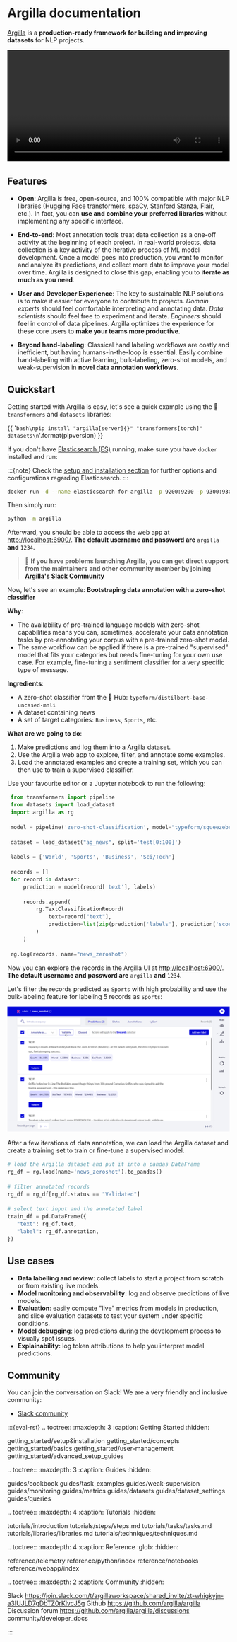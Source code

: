 # Argilla documentation

[Argilla](https://argilla.io) is a **production-ready framework for building and improving datasets** for NLP projects.


<video width="100%" controls><source src="_static/tutorials/labelling-textclassification-snorkel-weaksupervision/ws_news.mp4" type="video/mp4"></video>


## Features

- **Open**: Argilla is free, open-source, and 100% compatible with major NLP libraries (Hugging Face transformers, spaCy, Stanford Stanza, Flair, etc.). In fact, you can **use and combine your preferred libraries** without implementing any specific interface.

- **End-to-end**: Most annotation tools treat data collection as a one-off activity at the beginning of each project. In real-world projects, data collection is a key activity of the iterative process of ML model development. Once a model goes into production, you want to monitor and analyze its predictions, and collect more data to improve your model over time. Argilla is designed to close this gap, enabling you to **iterate as much as you need**.

- **User and Developer Experience**: The key to sustainable NLP solutions is to make it easier for everyone to contribute to projects. *Domain experts* should feel comfortable interpreting and annotating data. *Data scientists* should feel free to experiment and iterate. *Engineers* should feel in control of data pipelines. Argilla optimizes the experience for these core users to **make your teams more productive**.

- **Beyond hand-labeling**: Classical hand labeling workflows are costly and inefficient, but having humans-in-the-loop is essential. Easily combine hand-labeling with active learning, bulk-labeling, zero-shot models, and weak-supervision in **novel data annotation workflows**.


## Quickstart

Getting started with Argilla is easy, let's see a quick example using the 🤗 `transformers` and `datasets` libraries:

{{ '```bash\npip install "argilla[server]{}" "transformers[torch]" datasets\n```'.format(pipversion) }}

If you don't have [Elasticsearch (ES)](https://www.elastic.co/elasticsearch) running, make sure you have `docker` installed and run:

:::{note}
Check the [setup and installation section](setup-and-installation) for further options and configurations regarding Elasticsearch.
:::

```bash
docker run -d --name elasticsearch-for-argilla -p 9200:9200 -p 9300:9300 -e "ES_JAVA_OPTS=-Xms512m -Xmx512m" -e "discovery.type=single-node" docker.elastic.co/elasticsearch/elasticsearch-oss:7.10.2
```

Then simply run:

```bash
python -m argilla
```

Afterward, you should be able to access the web app at <http://localhost:6900/>.
**The default username and password are** `argilla` **and** `1234`.

> 🚒  **If you have problems launching Argilla, you can get direct support from the maintainers and other community member by joining [Argilla's Slack Community](https://join.slack.com/t/argillaworkspace/shared_invite/zt-whigkyjn-a3IUJLD7gDbTZ0rKlvcJ5g)**

Now, let's see an example: **Bootstraping data annotation with a zero-shot classifier**

**Why**:

- The availability of pre-trained language models with zero-shot capabilities means you can, sometimes, accelerate your data annotation tasks by pre-annotating your corpus with a pre-trained zero-shot model.
- The same workflow can be applied if there is a pre-trained "supervised" model that fits your categories but needs fine-tuning for your own use case. For example, fine-tuning a sentiment classifier for a very specific type of message.

**Ingredients**:

- A zero-shot classifier from the 🤗 Hub: `typeform/distilbert-base-uncased-mnli`
- A dataset containing news
- A set of target categories: `Business`, `Sports`, etc.

**What are we going to do**:

1. Make predictions and log them into a Argilla dataset.
2. Use the Argilla web app to explore, filter, and annotate some examples.
3. Load the annotated examples and create a training set, which you can then use to train a supervised classifier.


Use your favourite editor or a Jupyter notebook to run the following:

```python
 from transformers import pipeline
 from datasets import load_dataset
 import argilla as rg

 model = pipeline('zero-shot-classification', model="typeform/squeezebert-mnli")

 dataset = load_dataset("ag_news", split='test[0:100]')

 labels = ['World', 'Sports', 'Business', 'Sci/Tech']

 records = []
 for record in dataset:
     prediction = model(record['text'], labels)

     records.append(
         rg.TextClassificationRecord(
             text=record["text"],
             prediction=list(zip(prediction['labels'], prediction['scores'])),
         )
     )

 rg.log(records, name="news_zeroshot")
```


Now you can explore the records in the Argilla UI at <http://localhost:6900/>.
**The default username and password are** `argilla` **and** `1234`.

Let's filter the records predicted as `Sports` with high probability and use the bulk-labeling feature for labeling 5 records as `Sports`:

![zero-shot example](images/zero_shot_example.png)

After a few iterations of data annotation, we can load the Argilla dataset and create a training set to train or fine-tune a supervised model.

```python
# load the Argilla dataset and put it into a pandas DataFrame
rg_df = rg.load(name='news_zeroshot').to_pandas()

# filter annotated records
rg_df = rg_df[rg_df.status == "Validated"]

# select text input and the annotated label
train_df = pd.DataFrame({
   "text": rg_df.text,
   "label": rg_df.annotation,
})
```

## Use cases

* **Data labelling and review**: collect labels to start a project from scratch or from existing live models.
* **Model monitoring and observability:** log and observe predictions of live models.
* **Evaluation**: easily compute "live" metrics from models in production, and slice evaluation datasets to test your system under specific conditions.
* **Model debugging**: log predictions during the development process to visually spot issues.
* **Explainability:** log token attributions to help you interpret model predictions.

## Community

You can join the conversation on Slack! We are a very friendly and inclusive community:

* [Slack community](https://join.slack.com/t/argillaworkspace/shared_invite/zt-whigkyjn-a3IUJLD7gDbTZ0rKlvcJ5g)

:::{eval-rst}
.. toctree::
   :maxdepth: 3
   :caption: Getting Started
   :hidden:

   getting_started/setup&installation
   getting_started/concepts
   getting_started/basics
   getting_started/user-management
   getting_started/advanced_setup_guides

.. toctree::
   :maxdepth: 3
   :caption: Guides
   :hidden:

   guides/cookbook
   guides/task_examples
   guides/weak-supervision
   guides/monitoring
   guides/metrics
   guides/datasets
   guides/dataset_settings
   guides/queries

.. toctree::
   :maxdepth: 4
   :caption: Tutorials
   :hidden:

   tutorials/introduction
   tutorials/steps/steps.md
   tutorials/tasks/tasks.md
   tutorials/libraries/libraries.md
   tutorials/techniques/techniques.md

.. toctree::
   :maxdepth: 4
   :caption: Reference
   :glob:
   :hidden:

   reference/telemetry
   reference/python/index
   reference/notebooks
   reference/webapp/index

.. toctree::
   :maxdepth: 2
   :caption: Community
   :hidden:

   Slack <https://join.slack.com/t/argillaworkspace/shared_invite/zt-whigkyjn-a3IUJLD7gDbTZ0rKlvcJ5g>
   Github <https://github.com/argilla/argilla>
   Discussion forum <https://github.com/argilla/argilla/discussions>
   community/developer_docs

:::
